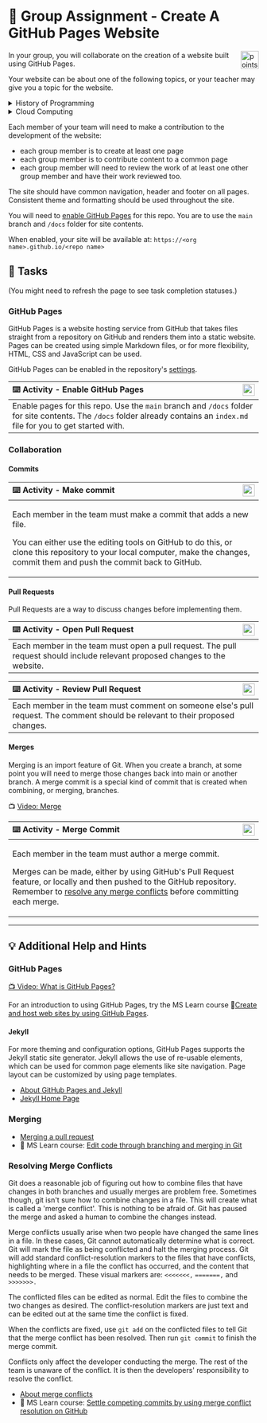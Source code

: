 # :handshake: Group Assignment - Create A GitHub Pages Website

<img alt="points bar" align="right" height="36" src="../../blob/status/.github/activity-icons/points-bar.svg" />

In your group, you will collaborate on the creation of a website built using GitHub Pages.

Your website can be about one of the following topics, or your teacher may give you a topic for the website.

<details><summary>History of Programming</summary>
    
- Each group member should choose a different programming language and create a page that details the key characteristics of the language, its development history, and key influences on the language. Sources for each page should be cited.
- The site should include a 'timeline' page that each member contributes to. The 'timeline' page should have each programming language listed in the correct time-slot, linking to that language's page.

</details>

<details><summary>Cloud Computing</summary>

- Each group member should choose one of either: a key characteristics of cloud computing OR a service model used in cloud computing. They should create a page that describes the characteristic or service model they have chosen.
- The site should also include a 'cloud services' page that each member contributes to. This page should give an overview of the services offered by the major cloud providers, highlighting the key services offered per service type.

</details>

Each member of your team will need to make a contribution to the development of the website:
- each group member is to create at least one page
- each group member is to contribute content to a common page
- each group member will need to review the work of at least one other group member and have their work reviewed too.

The site should have common navigation, header and footer on all pages. Consistent theme and formatting should be used throughout the site.

You will need to [enable GitHub Pages](https://docs.github.com/en/pages/getting-started-with-github-pages/configuring-a-publishing-source-for-your-github-pages-site) for this repo. You are to use the `main` branch and `/docs` folder for site contents.

When enabled, your site will be available at: `https://<org name>.github.io/<repo name>`

## :dart: Tasks

(You might need to refresh the page to see task completion statuses.)

### GitHub Pages

GitHub Pages is a website hosting service from GitHub that takes files straight from a repository on GitHub and renders them into a static website. Pages can be created using simple Markdown files, or for more flexibility, HTML, CSS and JavaScript can be used.

GitHub Pages can be enabled in the repository's [settings](../../settings/pages).

| <img alt="activity status" align="right" height="24" src="../../blob/status/.github/activity-icons/activity1.svg" /> :keyboard: Activity - Enable GitHub Pages |
|:---|
| Enable pages for this repo. Use the `main` branch and `/docs` folder for site contents. The `/docs` folder already contains an `index.md` file for you to get started with. |

### Collaboration

#### Commits

| <img alt="activity status" align="right" height="24" src="../../blob/status/.github/activity-icons/activity2.svg" /> :keyboard: Activity - Make commit |
|:---|
| <p>Each member in the team must make a commit that adds a new file.</p><p>You can either use the editing tools on GitHub to do this, or clone this repository to your local computer, make the changes, commit them and push the commit back to GitHub.</p> |

#### Pull Requests

Pull Requests are a way to discuss changes before implementing them.

| <img alt="activity status" align="right" height="24" src="../../blob/status/.github/activity-icons/activity3.svg" /> :keyboard: Activity - Open Pull Request |
|:---|
| Each member in the team must open a pull request. The pull request should include relevant proposed changes to the website. |

| <img alt="activity status" align="right" height="24" src="../../blob/status/.github/activity-icons/activity4.svg" /> :keyboard: Activity - Review Pull Request |
|:---|
| Each member in the team must comment on someone else's pull request. The comment should be relevant to their proposed changes. |

#### Merges

Merging is an import feature of Git. When you create a branch, at some point you will need to merge those changes back into main or another branch. A merge commit is a special kind of commit that is created when combining, or merging, branches.

:tv: [Video: Merge](https://www.youtube.com/watch?v=yyLiplDQtf0)

| <img alt="activity status" align="right" height="24" src="../../blob/status/.github/activity-icons/activity5.svg" /> :keyboard: Activity - Merge Commit |
|:---|
| <p>Each member in the team must author a merge commit.</p><p>Merges can be made, either by using GitHub's Pull Request feature, or locally and then pushed to the GitHub repository. Remember to [resolve any merge conflicts](#resolving-merge-conflicts) before committing each merge.</p> |

---

## :bulb: Additional Help and Hints

### GitHub Pages

[:tv: Video: What is GitHub Pages?](https://www.youtube.com/watch?v=2MsN8gpT6jY)

For an introduction to using GitHub Pages, try the MS Learn course :book:[Create and host web sites by using GitHub Pages](https://docs.microsoft.com/en-us/learn/modules/.create-host-web-sites-github-pages/).

#### Jekyll

For more theming and configuration options, GitHub Pages supports the Jekyll static site generator. Jekyll allows the use of re-usable elements, which can be used for common page elements like site navigation. Page layout can be customized by using page templates.

- [About GitHub Pages and Jekyll](https://docs.github.com/en/pages/setting-up-a-github-pages-site-with-jekyll/about-github-pages-and-jekyll)
- [Jekyll Home Page](https://jekyllrb.com/)

### Merging

- [Merging a pull request](https://docs.github.com/en/pull-requests/collaborating-with-pull-requests/incorporating-changes-from-a-pull-request/merging-a-pull-request)
- :book: MS Learn course: [Edit code through branching and merging in Git](https://docs.microsoft.com/en-gb/learn/modules/branch-merge-git/)

### Resolving Merge Conflicts

Git does a reasonable job of figuring out how to combine files that have changes in both branches and usually merges are problem free. Sometimes though, git isn't sure how to combine changes in a file. This will create what is called a 'merge conflict'. This is nothing to be afraid of. Git has paused the merge and asked a human to combine the changes instead.

Merge conflicts usually arise when two people have changed the same lines in a file. In these cases, Git cannot automatically determine what is correct. Git will mark the file as being conflicted and halt the merging process. Git will add standard conflict-resolution markers to the files that have conflicts, highlighting where in a file the conflict has occurred, and the content that needs to be merged. These visual markers are: `<<<<<<<,` `=======,` and `>>>>>>>.`

The conflicted files can be edited as normal. Edit the files to combine the two changes as desired. The conflict-resolution markers are just text and can be edited out at the same time the conflict is fixed.

When the conflicts are fixed, use `git add` on the conflicted files to tell Git that the merge conflict has been resolved. Then run `git commit` to finish the merge commit.

Conflicts only affect the developer conducting the merge. The rest of the team is unaware of the conflict. It is then the developers' responsibility to resolve the conflict.

- [About merge conflicts](https://docs.github.com/en/pull-requests/collaborating-with-pull-requests/addressing-merge-conflicts/about-merge-conflicts)
- :book: MS Learn course: [Settle competing commits by using merge conflict resolution on GitHub](https://docs.microsoft.com/en-us/learn/modules/resolve-merge-conflicts-github/)
